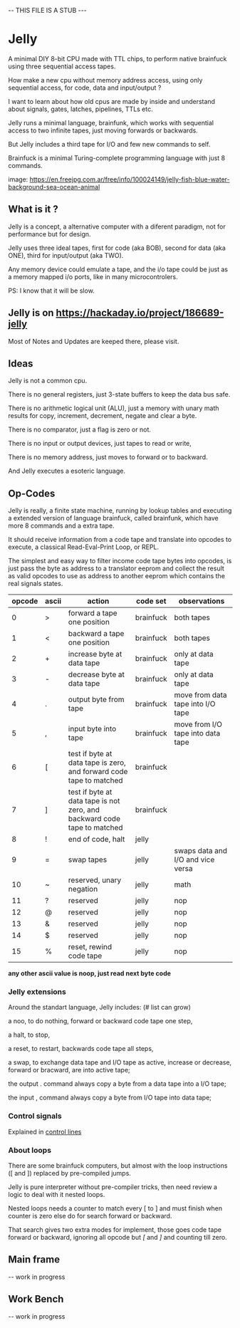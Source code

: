 -- THIS FILE IS A STUB ---

# Jelly

A minimal DIY 8-bit CPU made with TTL chips, to perform native brainfuck using three sequential access tapes.

How make a new cpu without memory address access, using only sequential access, for code, data and input/output ?

I want to learn about how old cpus are made by inside and understand about signals, gates, latches, pipelines, TTLs etc.

Jelly runs a minimal language, brainfunk, which works with sequential access to two infinite tapes, just moving forwards or backwards.

But Jelly includes a third tape for I/O and few new commands to self.

Brainfuck is a minimal Turing-complete programming language with just 8 commands.

image:
https://en.freejpg.com.ar/free/info/100024149/jelly-fish-blue-water-background-sea-ocean-animal


## What is it ?

Jelly is a concept, a alternative computer with a diferent paradigm, not for performance but for design.

Jelly uses three ideal tapes, first for code (aka BOB),  second for data (aka ONE), third for input/output (aka TWO).

Any memory device could emulate a tape, and the i/o tape could be just as a memory mapped i/o ports, like in many microcontrolers.

PS: I know that it will be slow.

## Jelly is on https://hackaday.io/project/186689-jelly

Most of Notes and Updates are keeped there, please visit.


## Ideas

Jelly is not a common cpu.

There is no general registers, just 3-state buffers to keep the data bus safe. 

There is no arithmetic logical unit (ALU), just a memory with unary math results for copy, increment, decrement, negate and clear a byte.

There is no comparator, just a flag is zero or not.

There is no input or output devices, just tapes to read or write,

There is no memory address, just moves to forward or to backward.

And Jelly executes a esoteric language.

## Op-Codes

Jelly is really, a finite state machine, running by lookup tables and executing a extended version of language brainfuck, called brainfunk, which have more 8 commands and a extra tape.

It should receive information from a code tape and translate into opcodes to execute, a classical Read-Eval-Print Loop, or REPL.

The simplest and easy way to filter income code tape bytes into opcodes, is just pass the byte as address to a translator eeprom and collect the result as valid opcodes to  use as address to another eeprom which contains the real signals states. 

| opcode | ascii | action | code set | observations |
| --- | --- | --- | --- | --- |
| 0 | \> | forward a tape one position | brainfuck | both tapes |
| 1 | \< | backward a tape one position | brainfuck | both tapes |
| 2 | \+ | increase byte at data tape | brainfuck | only at data tape |
| 3 | \- | decrease byte at data tape | brainfuck | only at data tape |
| 4 | \. | output byte from tape | brainfuck | move from data tape into I/O tape |
| 5 | \, | input byte into tape | brainfuck | move from I/O tape into data tape |
| 6 | \[ | test if byte at data tape is zero, and forward code tape to matched | brainfuck | |
| 7 | \] | test if byte at data tape is not zero, and backward code tape to matched | brainfuck | |
| 8 | \! | end of code, halt | jelly | |
| 9 | \= | swap tapes | jelly | swaps data and I/O and vice versa |
| 10 | \~ | reserved, unary negation | jelly | math |
| 11 | \? | reserved | jelly | nop |
| 12 | \@ | reserved | jelly | nop |
| 13 | \& | reserved | jelly | nop |
| 14 | \$ | reserved | jelly | nop |
| 15 | \% | reset, rewind code tape | jelly | nop |

__any other ascii value is noop, just read next byte code__

### Jelly extensions

Around the standart language, Jelly includes: (# list can grow)

  a noo, to do nothing, forward or backward code tape one step,
  
  a halt, to stop,
  
  a reset, to restart, backwards code tape all steps,
  
  a swap, to exchange data tape and I/O tape as active, increase or decrease, forward or bracward, are into active tape;
  
  the output \. command always copy a byte from a data tape into a I/O tape;
  
  the input \, command always copy a byte from I/O tape into data tape;

### Control signals

Explained in [control lines](documents/controllines.md)

### About loops

There are some brainfuck computers, but almost with the loop instructions (\[ and \]) replaced by pre-compiled jumps. 

Jelly is pure interpreter without pre-compiler tricks, then need review a logic to deal with it nested loops.

Nested loops needs a counter to match every \[ to \] and must finish when counter is zero else do for search forward or backward.

That search gives two extra modes for implement, those goes code tape forward or backward, ignoring all opcode but *\[* and *\]* and counting till zero.

## Main frame

-- work in progress

## Work Bench

-- work in progress



